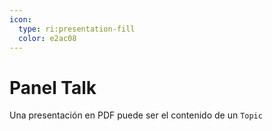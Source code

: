```yaml
---
icon: 
  type: ri:presentation-fill
  color: e2ac08 
---
```

# Panel Talk

Una presentación en PDF puede ser el contenido de un `Topic`
